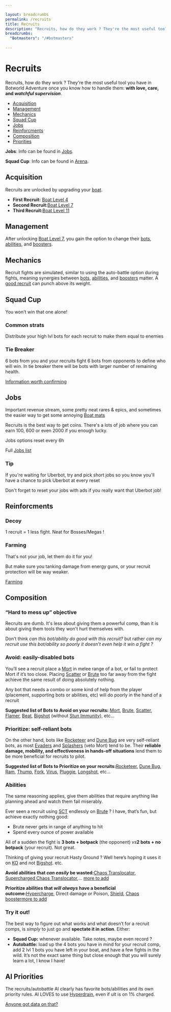 ```yaml
---

layout: breadcrumbs
permalink: /recruits
title: Recruits
description: "Recruits, how do they work ? They're the most useful tool you have in Botworld Adventure once you know how to handle them: with love, care, and watcheful supervision - Everything there is to know about it on the Botworld Community Wiki!"
breadcrumbs:
  "Botmasters": "/#botmasters"
  
---
```



# Recruits



<div markdown="1" class=" ghcms ghcms-intro">

Recruits, how do they work ? They're the most useful tool you have in Botworld Adventure once you know how to handle them: **with love, care, and *watchful supervision***.

</div>


<ul class="page-toc toc-block-list links">
  <li class="toc-block-entry" ><a href="#acquisition">Acquisition</a></li>
  <li class="toc-block-entry" ><a href="#management">Management</a></li>
  <li class="toc-block-entry" ><a href="#mechanics">Mechanics</a></li>
  <li class="toc-block-entry" ><a href="#squad-cup">Squad Cup</a></li>
  <li class="toc-block-entry" ><a href="#jobs">Jobs</a></li>
  <li class="toc-block-entry" ><a href="#reinforcments">Reinforcments</a></li>
  <li class="toc-block-entry" ><a href="#composition">Composition</a></li>
  <li class="toc-block-entry" ><a href="#priorities">Priorities</a></li>
</ul>

<div markdown="1" class=" ghcms ghcms-use">

**Jobs**: Info can be found in [Jobs](</jobs>).<br>

**Squad Cup**: Info can be found in [Arena](</arena>).

</div>

<div markdown="1" class=" ghcms ghcms-acquisition">

## Acquisition

Recruits are unlocked by upgrading your [boat](</boat>).

- **First Recruit:** [Boat Level 4](</boat#level-4>)
- **Second Recruit:**[Boat Level 7](</boat#level-7>)
- **Third Recruit:**[Boat Level 11](</boat#level-11>)

</div>

<div markdown="1" class=" ghcms ghcms-management">

## Management

After unlocking [Boat Level 7](</boat#level-7>), you gain the option to change their [bots](</bots>), [abilities](</abilities>), and [boosters](</boosters>).

</div>

<div markdown="1" class=" ghcms ghcms-mechanics">

## Mechanics

Recruit fights are simulated, similar to using the auto-battle option during fights, meaning synergies between [bots](</bots>), [abilities](</abilities>), and [boosters](</boosters>) matter. A [good recruit](<#tips>) can punch above its weight.

</div>

<div markdown="1" class=" ghcms ghcms-squad">

## Squad Cup

You won't win that one alone!

### Common strats

Distribute your high lvl bots for each recruit to make them equal to enemies

### Tie Breaker

6 bots from you and your recruits fight 6 bots from opponents to define who will win. In tie breaker there will be bots with larger number of remaining health.<br>

[Information worth confirming](</contribute#tbw>)

</div>

<div markdown="1" class=" ghcms ghcms-jobs">

## Jobs

Important revenue stream, some pretty neat rares & epics, and sometimes the easier way to get some annoying [Boat mats](</materials#boat>)<br>

Recruits is the best way to get coins. There's a lots of job where you can earn 100, 600 or even 2000 if you enough lucky.

Jobs options reset every 6h

Full [Jobs list](</jobs>)

### Tip

If you're waiting for Uberbot, try and pick short jobs so you know you'll have a chance to pick Uberbot at every reset<br>

 Don't forget to reset your jobs with ads if you really want that Uberbot job!

</div>

<div markdown="1" class=" ghcms ghcms-reinforcments">

## Reinforcments

### Decoy

1 recruit = 1 less fight. Neat for Bosses/Megas !

### Farming

That's not your job, let them do it for you! <br>

 But make sure you tanking damage from energy guns, or your recruit protection will be way weaker.<br>

[Farming](</farming>)
</div>

<div markdown="1" class=" ghcms ghcms-comp">


## Composition

### “Hard to mess up” objective

Recruits are dumb. It's less about giving them a powerful comp, than it is about giving them tools they won't hurt themselves with.

Don’t think *can this bot/ability do good with this recruit?* but rather *can my recruit use this bot/ability so poorly it doesn’t even help it win a fight ?*

### Avoid: easily-disabled bots

You’ll see a recruit place a [Mort](</mort>) in melee range of a bot, or fail to protect Mort if it’s too close. Placing [Scatter](</scatter>) or [Brute](</brute>) too far away from the fight achieve the same result of doing absolutely nothing.

Any bot that needs a combo or some kind of help from the player (placement, supporting bots or abilities, etc) will do poorly in the hand of a recruit

**Suggested list of Bots to Avoid on your recruits:** [Mort](</mort>), [Brute](</brute>), [Scatter](</scatter>), [Flamer](</flamer>), [Beat](</beat>), [Bigshot](</bigshot>) (without [Stun Immunity](</comps#combos>)), etc...

### Prioritize: self-reliant bots

On the other hand, bots like [Rocketeer](</Rocketeer>) and [Dune Bug](</dune-bug>) are very self-reliant bots, as most [Evaders](</bots#evaders>) and [Splashers](</bots#splashers>) (veto Mort) tend to be. Their **reliable damage, mobility, and effectiveness in hands-off situations** lend them to be more beneficial for recruits to pilot.

**Suggested list of Bots to Prioritize on your recruits:**[Rocketeer](</Rocketeer>), [Dune Bug](</dune-bug>), [Ram](</ram>), [Thump](</thump>), [Fork](</fork>), [Virus](</virus>), [Pluggie](</pluggie>), [Longshot](</longshot>), etc…

### Abilities

The same reasoning applies, give them abilities that require anything like planning ahead and watch them fail miserably.

Ever seen a recruit using [SCT](</sct>) endlessly on [Brute](</brute>) ? I have, that’s fun, but achieve exactly nothing good:

- Brute never gets in range of anything to hit
- Spend every ounce of power available


All of a sudden the fight is **3 bots + botpack** (the opponent) *vs***2 bots + no botpack** (your recruit). Not great.

Thinking of giving your recruit Hasty Ground ? Well here’s hoping it uses it on [KO](</ko>) and not [Bigshot](</bigshot>). etc.

**Avoid abilities that *can easily* be wasted:**[Chaos Translocator](</chaos-translocator>), [Supercharged Chaos Translocator](</supercharged-chaos-translocator>),… [more to add](</contribute#tbw>)

**Prioritize abilities that *will always* have a beneficial outcome:**[Hypercharge](</hypercharge>), Direct damage or Poison, [Shield](</shield>), [Chaos booster](</chaos-booster>)[more to add](</contribute#tbw>)

### Try it out!

The best way to figure out what works and what doesn’t for a recruit comps, is *simply* to just go and **spectate it in action**. Either:

- **Squad Cup:** whenever available. Take notes, maybe even record ?
- **Autobattle:** load up the 4 bots you have in mind for your recruit comp, add 2 lvl 1 bots you have left in your boat, and have a few fights in the wild. It’s not the exact same thing but close enough that you will surely learn a lot, I know I have!


## AI Priorities

The recruits/autobattle AI clearly has favorite bots/abilities and its own priority rules. AI LOVES to use [Hyperdrain](</hyperdrain>), even if ult is on 1% charged.

[Anyone got data on that?](</contribute#tbw>)

</div>

